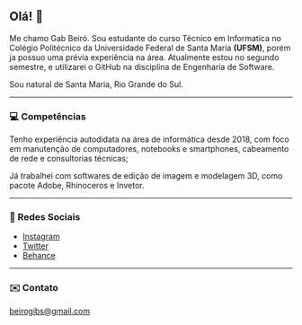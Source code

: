 ## Olá! 👋

Me chamo Gab Beiró. Sou estudante do curso Técnico em Informatica no Colégio Politécnico da Universidade Federal de Santa Maria **(UFSM)**, porém ja possuo uma prévia experiência na área. Atualmente estou no segundo semestre, e utilizarei o GitHub na disciplina de Engenharia de Software.

Sou natural de Santa Maria, Rio Grande do Sul.  
___

### 💻 Competências

Tenho experiência autodidata na área de informática desde 2018, com foco em manutenção de computadores, notebooks e smartphones, cabeamento de rede e consultorias técnicas;

Já trabalhei com softwares de edição de imagem e modelagem 3D, como pacote Adobe, Rhinoceros e Invetor.
___

### 📱 Redes Sociais

- [Instagram](https://instagram.com/beiro_gab)
- [Twitter](https://x.com/gab_beiro)
- [Behance](https://behance.net/beirogibs)
___

### ✉️ Contato

beirogibs@gmail.com













